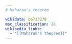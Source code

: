 ```yaml
---
# Maharam's theorem

wikidata: Q6733278
msc_classification: 28
wikipedia_links:
  - "[[Maharam's theorem]]"
---
```

